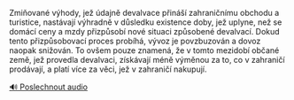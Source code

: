 
Zmiňované výhody, jež údajně devalvace přináší zahraničnímu obchodu a turistice, nastávají výhradně v důsledku existence doby, jež uplyne, než se domácí ceny a mzdy přizpůsobí nové situaci způsobené devalvací. Dokud tento přizpůsobovací proces probíhá, vývoz je povzbuzován a dovoz naopak snižován. To ovšem pouze znamená, že v tomto mezidobí občané země, jež provedla devalvaci, získávají méně výměnou za to, co v zahraničí prodávají, a platí více za věci, jež v zahraničí nakupují.

[🔊 Poslechnout audio](/data/7-paragraphs/audio/chapter_156/para_003-Zmiovan-vhody-je-dajn-devalvace-pin-zah.mp3)
